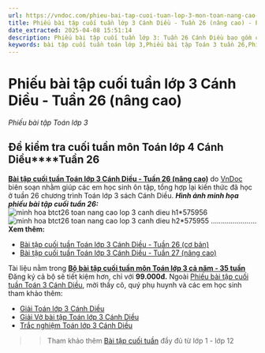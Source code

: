 ```yaml
---
url: https://vndoc.com/phieu-bai-tap-cuoi-tuan-lop-3-mon-toan-nang-cao-tuan-26-228243
title: Phiếu bài tập cuối tuần lớp 3 Cánh Diều - Tuần 26 (nâng cao) - Phiếu bài tập Toán lớp 3 - VnDoc.com
date_extracted: 2025-04-08 15:51:14
description: Phiếu bài tập cuối tuần lớp 3: Tuần 26 Cánh Diều bao gồm các bài tập đã học giúp các em học sinh ôn tập, nâng cao kỹ năng giải Toán lớp 3 và làm văn lớp 3 của mình.
keywords: bài tập cuối tuần toán lớp 3,Phiếu bài tập Toán 3 tuần 26,Phiếu bài tập Toán 3,giải bài tập toán 3,bài tập toán cuối tuần lớp 3,Phiếu bài tập lớp 3,Phiếu bài tập toán lớp 3 tuần 26 cánh diều,bài tập cuối tuần lớp 3 cánh diều tuần 26,đề kiểm tra cuối tuần toán 3 cánh diều,phiếu bài tập cuối tuần lớp 3 cánh diều,phiếu bài tập toán lớp 3 cánh diều tuần 26,toán lớp 3 cánh diều,btct toán 3
---
```


# Phiếu bài tập cuối tuần lớp 3 Cánh Diều - Tuần 26 \(nâng cao\)
_Phiếu bài tập Toán lớp 3_
## **Đề kiểm tra cuối tuần môn Toán lớp 4 Cánh Diều****Tuần 26**
[**Bài tập cuối tuần Toán lớp 3 Cánh Diều - Tuần 26 \(nâng cao\)**](<https://vndoc.com/phieu-bai-tap-cuoi-tuan-lop-3-mon-toan-nang-cao-tuan-25-227982>) do [VnDoc](<https://vndoc.com/>) biên soạn nhằm giúp các em học sinh ôn tập, tổng hợp lại kiến thức đã học ở tuần 26 chương trình Toán lớp 3 sách Cánh Diều.
_**Hình ảnh minh họa phiếu bài tập cuối tuần 26:**_
![minh hoa btct26 toan nang cao lop 3 canh dieu h1*575956](https://i.vdoc.vn/data/image/2024/03/13/minh-hoa-btct26-toan-nang-cao-lop-3-canh-dieu-h1.jpg)![minh hoa btct26 toan nang cao lop 3 canh dieu h2*575955](https://i.vdoc.vn/data/image/2024/03/13/minh-hoa-btct26-toan-nang-cao-lop-3-canh-dieu-h2.jpg)
.......................
**Xem thêm:**
  * [Bài tập cuối tuần Toán lớp 3 Cánh Diều - Tuần 26 \(cơ bản\)](<https://vndoc.com/phieu-bai-tap-cuoi-tuan-toan-3-tuan-26-187787>)
  * [Bài tập cuối tuần Toán lớp 3 Cánh Diều - Tuần 27 \(nâng cao\)](<https://vndoc.com/phieu-bai-tap-cuoi-tuan-lop-3-canh-dieu-tuan-27-nang-cao-317070>)

Tài liệu nằm trong [**Bộ bài tập cuối tuần môn Toán lớp 3 cả năm - 35 tuần**](<https://vndoc.com/bai-tap-cuoi-tuan-lop3>)
Đăng ký cả bộ sẽ tiết kiệm hơn, chỉ với **99.000đ.**
Ngoài [Phiếu bài tập cuối tuần Toán 3 Cánh Diều](<https://vndoc.com/bai-tap-cuoi-tuan-lop3>), mời thầy cô, quý phụ huynh và các em học sinh tham khảo thêm:
  * [Giải Toán lớp 3 Cánh Diều](<https://vndoc.com/toan-lop-3-cd>)
  * [Giải Vở bài tập Toán lớp 3 Cánh Diều](<https://vndoc.com/vo-bai-tap-toan-lop-3-canh-dieu>)
  * [Trắc nghiệm Toán lớp 3 Cánh Diều](<https://vndoc.com/test-toan-lop3>)

>> Tham khảo thêm [Bài tập cuối tuần](<https://vndoc.com/bai-tap-cuoi-tuan>) đẩy đủ từ lớp 1 - lớp 12
